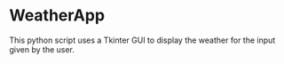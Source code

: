 # WeatherApp

This python script uses a Tkinter GUI to display the weather for the input given by the user.

